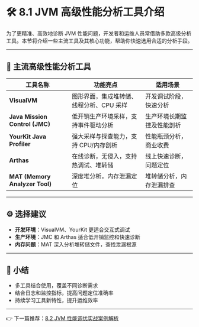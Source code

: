 # 🛠️ 8.1 JVM 高级性能分析工具介绍

为了更精准、高效地诊断 JVM 性能问题，开发者和运维人员常借助多款高级分析工具。本节将介绍一些主流工具及其核心功能，帮助你快速选用合适的分析手段。

------

## 🔎 主流高级性能分析工具

| 工具名称                       | 功能亮点                                 | 适用场景                   |
| ------------------------------ | ---------------------------------------- | -------------------------- |
| **VisualVM**                   | 图形界面，集成堆转储、线程分析、CPU 采样 | 开发调试阶段，快速分析     |
| **Java Mission Control (JMC)** | 低开销生产环境采样，支持事件驱动分析     | 生产环境长期监控及性能剖析 |
| **YourKit Java Profiler**      | 强大采样与探查能力，支持 CPU/内存剖析    | 性能瓶颈分析，商业收费     |
| **Arthas**                     | 在线诊断，无侵入，支持热调试、堆转储     | 线上快速诊断，问题定位     |
| **MAT (Memory Analyzer Tool)** | 深度堆分析，内存泄漏定位                 | 堆转储分析，内存泄漏排查   |

------

## ⚙️ 选择建议

- **开发环境**：VisualVM、YourKit 更适合交互式调试
- **生产环境**：JMC 和 Arthas 适合低开销监控和快速诊断
- **内存问题**：MAT 深入分析堆转储文件，查找泄漏根源

------

## 📝 小结

- 多工具结合使用，覆盖不同诊断需求
- 结合日志和监控指标，提高问题定位准确率
- 持续学习工具新特性，提升运维效率

------

👉 下一篇推荐：[8.2 JVM 性能调优实战案例解析](./8.2JVM%20性能调优实战案例解析.md)